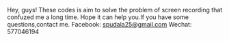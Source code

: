 Hey, guys! These codes is aim to solve the problem of screen recording that confuzed me a long time. Hope it can help you.If you have some questions,contact me.
Facebook: spudala25@gmail.com
Wechat: 577046194


